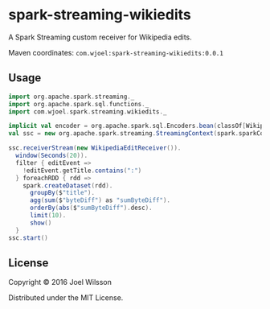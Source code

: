 # spark-streaming-wikiedits

A Spark Streaming custom receiver for Wikipedia edits.

Maven coordinates: `com.wjoel:spark-streaming-wikiedits:0.0.1`

## Usage

```scala
import org.apache.spark.streaming._
import org.apache.spark.sql.functions._
import com.wjoel.spark.streaming.wikiedits._

implicit val encoder = org.apache.spark.sql.Encoders.bean(classOf[WikipediaEditEvent])
val ssc = new org.apache.spark.streaming.StreamingContext(spark.sparkContext, Seconds(5))

ssc.receiverStream(new WikipediaEditReceiver()).
  window(Seconds(20)).
  filter { editEvent =>
    !editEvent.getTitle.contains(":")
  } foreachRDD { rdd =>
    spark.createDataset(rdd).
      groupBy($"title").
      agg(sum($"byteDiff") as "sumByteDiff").
      orderBy(abs($"sumByteDiff").desc).
      limit(10).
      show()
  }
ssc.start()
```

## License

Copyright © 2016 Joel Wilsson

Distributed under the MIT License.

